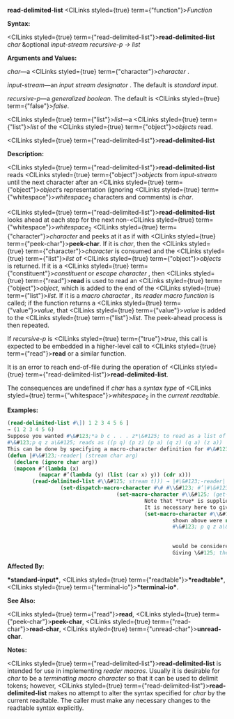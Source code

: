 **read-delimited-list** <ClLinks styled={true} term={"function"}><i>Function</i></ClLinks> 



**Syntax:** 



<ClLinks styled={true} term={"read-delimited-list"}><b>read-delimited-list</b></ClLinks> *char* &amp;optional *input-stream recursive-p → list* 



**Arguments and Values:** 



*char*—a <ClLinks styled={true} term={"character"}><i>character</i></ClLinks> . 



*input-stream*—an *input stream designator* . The default is *standard input*. 



*recursive-p*—a *generalized boolean*. The default is <ClLinks styled={true} term={"false"}><i>false</i></ClLinks>. 



<ClLinks styled={true} term={"list"}><i>list</i></ClLinks>—a <ClLinks styled={true} term={"list"}><i>list</i></ClLinks> of the <ClLinks styled={true} term={"object"}><i>objects</i></ClLinks> read. 







 



 



<ClLinks styled={true} term={"read-delimited-list"}><b>read-delimited-list</b></ClLinks> 



**Description:** 



<ClLinks styled={true} term={"read-delimited-list"}><b>read-delimited-list</b></ClLinks> reads <ClLinks styled={true} term={"object"}><i>objects</i></ClLinks> from *input-stream* until the next character after an <ClLinks styled={true} term={"object"}><i>object</i></ClLinks>’s representation (ignoring <ClLinks styled={true} term={"whitespace"}><i>whitespace</i></ClLinks><sub>2</sub> characters and comments) is *char*. 



<ClLinks styled={true} term={"read-delimited-list"}><b>read-delimited-list</b></ClLinks> looks ahead at each step for the next non-<ClLinks styled={true} term={"whitespace"}><i>whitespace</i></ClLinks><sub>2</sub> <ClLinks styled={true} term={"character"}><i>character</i></ClLinks> and peeks at it as if with <ClLinks styled={true} term={"peek-char"}><b>peek-char</b></ClLinks>. If it is *char*, then the <ClLinks styled={true} term={"character"}><i>character</i></ClLinks> is consumed and the <ClLinks styled={true} term={"list"}><i>list</i></ClLinks> of <ClLinks styled={true} term={"object"}><i>objects</i></ClLinks> is returned. If it is a <ClLinks styled={true} term={"constituent"}><i>constituent</i></ClLinks> or *escape character* , then <ClLinks styled={true} term={"read"}><b>read</b></ClLinks> is used to read an <ClLinks styled={true} term={"object"}><i>object</i></ClLinks>, which is added to the end of the <ClLinks styled={true} term={"list"}><i>list</i></ClLinks>. If it is a *macro character* , its *reader macro function* is called; if the function returns a <ClLinks styled={true} term={"value"}><i>value</i></ClLinks>, that <ClLinks styled={true} term={"value"}><i>value</i></ClLinks> is added to the <ClLinks styled={true} term={"list"}><i>list</i></ClLinks>. The peek-ahead process is then repeated. 



If *recursive-p* is <ClLinks styled={true} term={"true"}><i>true</i></ClLinks>, this call is expected to be embedded in a higher-level call to <ClLinks styled={true} term={"read"}><b>read</b></ClLinks> or a similar function. 



It is an error to reach end-of-file during the operation of <ClLinks styled={true} term={"read-delimited-list"}><b>read-delimited-list</b></ClLinks>. 



The consequences are undefined if *char* has a *syntax type* of <ClLinks styled={true} term={"whitespace"}><i>whitespace</i></ClLinks><sub>2</sub> in the *current readtable*. 

**Examples:**
```lisp
(read-delimited-list #\]) 1 2 3 4 5 6 ] 
→ (1 2 3 4 5 6) 
Suppose you wanted #\&#123;*a b c . . . z*\&#125; to read as a list of all pairs of the elements *a*, *b*, *c*, *. . .*, *z*, for example. 
#\&#123;p q z a\&#125; reads as ((p q) (p z) (p a) (q z) (q a) (z a)) 
This can be done by specifying a macro-character definition for #\&#123; that does two things: reads in all the items up to the \&#125;, and constructs the pairs. **read-delimited-list** performs the first task. 
(defun |#\&#123;-reader| (stream char arg) 
  (declare (ignore char arg)) 
  (mapcon #’(lambda (x) 
	      (mapcar #’(lambda (y) (list (car x) y)) (cdr x))) 
	    (read-delimited-list #\\&#125; stream t))) → |#\&#123;-reader| 
				 (set-dispatch-macro-character #\# #\\&#123; #’|#\&#123;-reader|) → T 
							       (set-macro-character #\\&#125; (get-macro-character #\) **nil**)) 
										    Note that *true* is supplied for the *recursive-p* argument. 
										    It is necessary here to give a definition to the character \&#125; as well to prevent it from being a constituent. If the line 
										    (set-macro-character #\\&#125; (get-macro-character #\) **nil**)) 
													 shown above were not included, then the \&#125; in 
													 #\&#123; p q z a\&#125; 
													 
													 
													 would be considered a constituent character, part of the symbol named a\&#125;. This could be corrected by putting a space before the \&#125;, but it is better to call **set-macro-character**. 
													 Giving \&#125; the same definition as the standard definition of the character ) has the twin benefit of making it terminate tokens for use with **read-delimited-list** and also making it invalid for use in any other context. Attempting to read a stray \&#125; will signal an error. 
```
**Affected By:** 



**\*standard-input\***, <ClLinks styled={true} term={"readtable"}><b>\*readtable\*</b></ClLinks>, <ClLinks styled={true} term={"terminal-io"}><b>\*terminal-io\*</b></ClLinks>. 



**See Also:** 



<ClLinks styled={true} term={"read"}><b>read</b></ClLinks>, <ClLinks styled={true} term={"peek-char"}><b>peek-char</b></ClLinks>, <ClLinks styled={true} term={"read-char"}><b>read-char</b></ClLinks>, <ClLinks styled={true} term={"unread-char"}><b>unread-char</b></ClLinks>. 



**Notes:** 



<ClLinks styled={true} term={"read-delimited-list"}><b>read-delimited-list</b></ClLinks> is intended for use in implementing *reader macros*. Usually it is desirable for *char* to be a *terminating macro character* so that it can be used to delimit tokens; however, <ClLinks styled={true} term={"read-delimited-list"}><b>read-delimited-list</b></ClLinks> makes no attempt to alter the syntax specified for *char* by the current readtable. The caller must make any necessary changes to the readtable syntax explicitly. 



